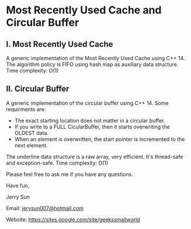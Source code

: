 # Most Recently Used Cache and Circular Buffer

## I. Most Recently Used Cache

A generic implementation of the Most Recently Used Cache using C++ 14. The algorithm policy is FIFO using hash map as auxiliary data structure. Time complexity: O(1)

## II. Circular Buffer

A generic implementation of the circular buffer using C++ 14. Some requirments are:

+ The exact starting location does not matter in a circular buffer.
+ If you write to a FULL CicularBuffer, then it starts overwriting the OLDEST data.
+ When an element is overwritten, the start pointer is incremented to the next element.

The underline data structure is a raw array, very efficient. It's thread-safe and exception-safe. Time complexity: O(1)


Please feel free to ask me if you have any questions.


Have fun,

Jerry Sun

Email:    jerysun007@hotmail.com

Website:  https://sites.google.com/site/geekssmallworld

